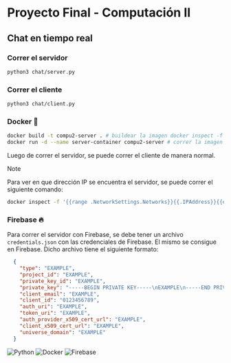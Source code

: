 # Proyecto Final - Computación II


## Chat en tiempo real


### Correr el servidor
```bash
python3 chat/server.py
```

### Correr el cliente
```bash
python3 chat/client.py
```

### Docker 🐋
```bash
docker build -t compu2-server . # buildear la imagen docker inspect -f '{{range .NetworkSettings.Networks}}{{.IPAddress}}{{end}}' server-container
docker run -d --name server-container compu2-server # correr la imagen
```
Luego de correr el servidor, se puede correr el cliente de manera normal.


> [!NOTE]  
> Para ver en que dirección IP se encuentra el servidor, se puede correr el siguiente comando:
```bash
docker inspect -f '{{range .NetworkSettings.Networks}}{{.IPAddress}}{{end}}' server-container
```

### Firebase 🔥
Para correr el servidor con Firebase, se debe tener un archivo `credentials.json` con las credenciales de Firebase. El mismo se consigue en Firebase. Dicho archivo tiene el siguiente formato:
```json
  {
    "type": "EXAMPLE",
    "project_id": "EXAMPLE",
    "private_key_id": "EXAMPLE",
    "private_key": "-----BEGIN PRIVATE KEY-----\nEXAMPLE\n-----END PRIVATE KEY-----\n",
    "client_email": "EXAMPLE",
    "client_id": "0123456789",
    "auth_uri": "EXAMPLE",
    "token_uri": "EXAMPLE",
    "auth_provider_x509_cert_url": "EXAMPLE",
    "client_x509_cert_url": "EXAMPLE",
    "universe_domain": "EXAMPLE"
  }
```

![Python](https://img.shields.io/badge/python-3670A0?style=for-the-badge&logo=python&logoColor=ffdd54)
![Docker](https://img.shields.io/badge/docker-2496ED?style=for-the-badge&logo=docker&logoColor=white)
![Firebase](https://img.shields.io/badge/firebase-%23039BE5.svg?style=for-the-badge&logo=firebase)